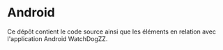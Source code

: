 # Android
Ce dépôt contient le code source ainsi que les éléments en relation avec l'application Android WatchDogZZ.
